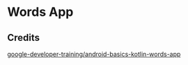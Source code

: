 Words App
==

Credits
--
[google-developer-training/android-basics-kotlin-words-app](https://github.com/google-developer-training/android-basics-kotlin-words-app)

